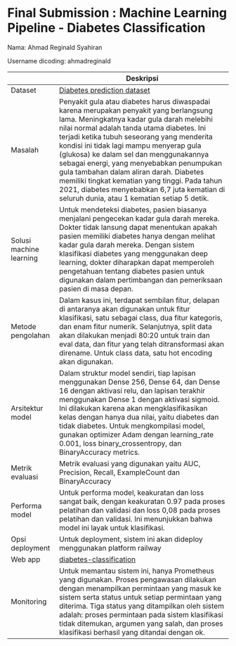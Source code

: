 # Final Submission : Machine Learning Pipeline - Diabetes Classification
Nama: Ahmad Reginald Syahiran

Username dicoding: ahmadreginald


| | Deskripsi |
| ----------- | ----------- |
| Dataset | [Diabetes prediction dataset](https://www.kaggle.com/datasets/iammustafatz/diabetes-prediction-dataset) |
| Masalah | Penyakit gula atau diabetes harus diwaspadai karena merupakan penyakit yang berlangsung lama. Meningkatnya kadar gula darah melebihi nilai normal adalah tanda utama diabetes. Ini terjadi ketika tubuh seseorang yang menderita kondisi ini tidak lagi mampu menyerap gula (glukosa) ke dalam sel dan menggunakannya sebagai energi, yang menyebabkan penumpukan gula tambahan dalam aliran darah. Diabetes memiliki tingkat kematian yang tinggi. Pada tahun 2021, diabetes menyebabkan 6,7 juta kematian di seluruh dunia, atau 1 kematian setiap 5 detik. |
| Solusi machine learning | Untuk mendeteksi diabetes, pasien biasanya menjalani pengecekan kadar gula darah mereka. Dokter tidak lansung dapat menentukan apakah pasien memiliki diabetes hanya dengan melihat kadar gula darah mereka. Dengan sistem klasifikasi diabetes yang menggunakan deep learning, dokter diharapkan dapat memperoleh pengetahuan tentang diabetes pasien untuk digunakan dalam pertimbangan dan pemeriksaan pasien di masa depan. |
| Metode pengolahan | Dalam kasus ini, terdapat sembilan fitur, delapan di antaranya akan digunakan untuk fitur klasifikasi, satu sebagai class, dua fitur kategoris, dan enam fitur numerik. Selanjutnya, split data akan dilakukan menjadi 80:20 untuk train dan eval data, dan fitur yang telah ditransformasi akan direname. Untuk class data, satu hot encoding akan digunakan. |
| Arsitektur model | Dalam struktur model sendiri, tiap lapisan menggunakan Dense 256, Dense 64, dan Dense 16 dengan aktivasi relu, dan lapisan terakhir menggunakan Dense 1 dengan aktivasi sigmoid. Ini dilakukan karena akan mengklasifikasikan kelas dengan hanya dua nilai, yaitu diabetes dan tidak diabetes. Untuk mengkompilasi model, gunakan optimizer Adam dengan learning_rate 0.001, loss binary_crossentropy, dan BinaryAccuracy metrics. |
| Metrik evaluasi | Metrik evaluasi yang digunakan yaitu AUC, Precision, Recall, ExampleCount dan BinaryAccuracy |
| Performa model | Untuk performa model, keakuratan dan loss sangat baik, dengan keakuratan 0.97 pada proses pelatihan dan validasi dan loss 0,08 pada proses pelatihan dan validasi. Ini menunjukkan bahwa model ini layak untuk klasifikasi. |
| Opsi deployment | Untuk deployment, sistem ini akan dideploy menggunakan platform railway |
| Web app | [diabetes-classification](https://diabetes-classification-production-8549.up.railway.app/v1/models/diabetes-classification-model/metadata)|
| Monitoring | Untuk memantau sistem ini, hanya Prometheus yang digunakan. Proses pengawasan dilakukan dengan menampilkan permintaan yang masuk ke sistem serta status untuk setiap permintaan yang diterima. Tiga status yang ditampilkan oleh sistem adalah: proses permintaan pada sistem klasifikasi tidak ditemukan, argumen yang salah, dan proses klasifikasi berhasil yang ditandai dengan ok. |
